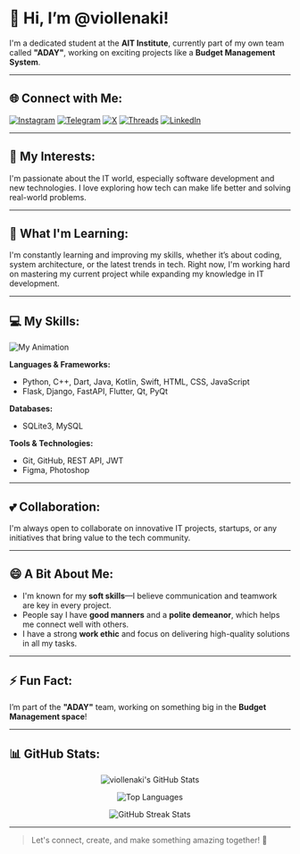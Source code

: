 # 👋 Hi, I’m @viollenaki!

I'm a dedicated student at the **AIT Institute**, currently part of my own team called **"ADAY"**, working on exciting projects like a **Budget Management System**.

---

## 🌐 Connect with Me:

[![Instagram](https://img.shields.io/badge/Instagram-%40viollenaki-E4405F?style=for-the-badge&logo=instagram&logoColor=white)](https://instagram.com/viollenaki)
[![Telegram](https://img.shields.io/badge/Telegram-%40aru4r-26A5E4?style=for-the-badge&logo=telegram&logoColor=white)](https://t.me/aru4r)
[![X](https://img.shields.io/badge/X-%40viollenaki-000000?style=for-the-badge&logo=x&logoColor=white)](https://x.com/viollenaki)
[![Threads](https://img.shields.io/badge/Threads-%40viollenaki-000000?style=for-the-badge&logo=threads&logoColor=white)](https://www.threads.net/viollenaki)
[![LinkedIn](https://img.shields.io/badge/LinkedIn-Akbar%20Sharipov-0A66C2?style=for-the-badge&logo=linkedin&logoColor=white)](https://linkedin.com/in/akbar-sharipov)

---

## 👀 My Interests:
I'm passionate about the IT world, especially software development and new technologies. I love exploring how tech can make life better and solving real-world problems.

---

## 🌱 What I'm Learning:
I'm constantly learning and improving my skills, whether it’s about coding, system architecture, or the latest trends in tech. Right now, I'm working hard on mastering my current project while expanding my knowledge in IT development.

---

## 💻 My Skills:
![My Animation](https://repository-images.githubusercontent.com/507089682/889a6863-d25c-4a54-b2c5-8efad7260eeb)

**Languages & Frameworks:**
- Python, C++, Dart, Java, Kotlin, Swift, HTML, CSS, JavaScript
- Flask, Django, FastAPI, Flutter, Qt, PyQt

**Databases:**
- SQLite3, MySQL

**Tools & Technologies:**
- Git, GitHub, REST API, JWT
- Figma, Photoshop

---

## 💕 Collaboration:
I'm always open to collaborate on innovative IT projects, startups, or any initiatives that bring value to the tech community.

---

## 😄 A Bit About Me:
- I'm known for my **soft skills**—I believe communication and teamwork are key in every project.
- People say I have **good manners** and a **polite demeanor**, which helps me connect well with others.
- I have a strong **work ethic** and focus on delivering high-quality solutions in all my tasks.

---

## ⚡ Fun Fact:
I’m part of the **"ADAY"** team, working on something big in the **Budget Management space**!

---

## 📊 GitHub Stats:

<p align="center">
  <img src="https://github-readme-stats.vercel.app/api?username=viollenaki&show_icons=true&theme=tokyonight" alt="viollenaki's GitHub Stats"/>
</p>

<p align="center">
  <img src="https://github-readme-stats.vercel.app/api/top-langs/?username=viollenaki&layout=compact&theme=tokyonight" alt="Top Languages"/>
</p>

<p align="center">
  <img src="https://streak-stats.demolab.com?user=viollenaki&theme=tokyonight" alt="GitHub Streak Stats"/>
</p>

---

> Let's connect, create, and make something amazing together! 🚀

